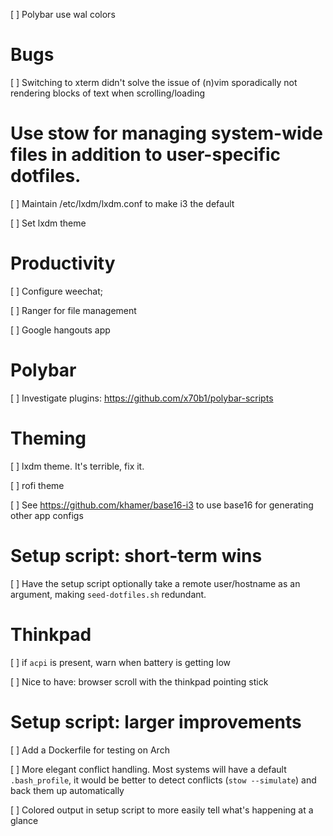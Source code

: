 [ ] Polybar use wal colors

# Bugs

[ ] Switching to xterm didn't solve the issue of (n)vim sporadically not
	rendering blocks of text when scrolling/loading


# Use stow for managing system-wide files in addition to user-specific dotfiles.

[ ] Maintain /etc/lxdm/lxdm.conf to make i3 the default

[ ] Set lxdm theme


# Productivity 

[ ] Configure weechat;

[ ] Ranger for file management

[ ] Google hangouts app


# Polybar

[ ] Investigate plugins: https://github.com/x70b1/polybar-scripts


# Theming

[ ] lxdm theme. It's terrible, fix it.

[ ] rofi theme

[ ] See https://github.com/khamer/base16-i3 to use base16 for generating other app configs


# Setup script: short-term wins

[ ] Have the setup script optionally take a remote user/hostname as an argument,
    making `seed-dotfiles.sh` redundant.


# Thinkpad

[ ] if `acpi` is present, warn when battery is getting low

[ ] Nice to have: browser scroll with the thinkpad pointing stick


# Setup script: larger improvements

[ ] Add a Dockerfile for testing on Arch

[ ] More elegant conflict handling. Most systems will have a default `.bash_profile`,
    it would be better to detect conflicts (`stow --simulate`) and back them up
    automatically

[ ] Colored output in setup script to more easily tell what's happening at a glance

